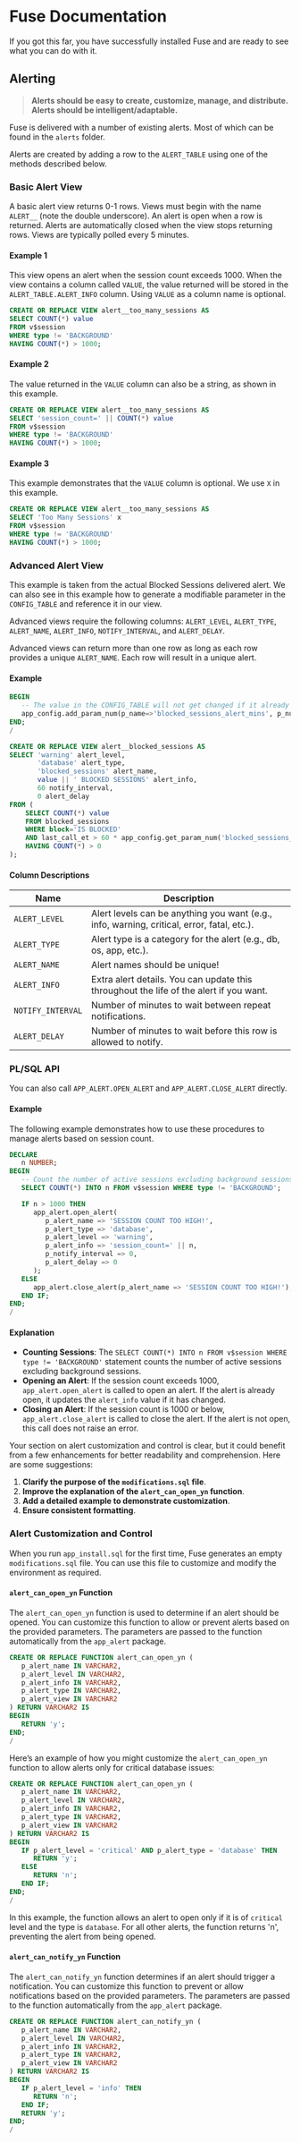 # Fuse Documentation

If you got this far, you have successfully installed Fuse and are ready to see what you can do with it.

## Alerting

> **Alerts should be easy to create, customize, manage, and distribute. Alerts should be intelligent/adaptable.**

Fuse is delivered with a number of existing alerts. Most of which can be found in the `alerts` folder. 

Alerts are created by adding a row to the `ALERT_TABLE` using one of the methods described below.

### Basic Alert View

A basic alert view returns 0-1 rows. Views must begin with the name `ALERT__` (note the double underscore). An alert is open when a row is returned. Alerts are automatically closed when the view stops returning rows. Views are typically polled every 5 minutes.

#### Example 1

This view opens an alert when the session count exceeds 1000. When the view contains a column called `VALUE`, the value returned will be stored in the `ALERT_TABLE.ALERT_INFO` column. Using `VALUE` as a column name is optional.

```sql
CREATE OR REPLACE VIEW alert__too_many_sessions AS 
SELECT COUNT(*) value 
FROM v$session
WHERE type != 'BACKGROUND'
HAVING COUNT(*) > 1000;
```

#### Example 2

The value returned in the `VALUE` column can also be a string, as shown in this example.

```sql
CREATE OR REPLACE VIEW alert__too_many_sessions AS 
SELECT 'session_count=' || COUNT(*) value 
FROM v$session
WHERE type != 'BACKGROUND'
HAVING COUNT(*) > 1000;
```

#### Example 3

This example demonstrates that the `VALUE` column is optional. We use `X` in this example.

```sql
CREATE OR REPLACE VIEW alert__too_many_sessions AS 
SELECT 'Too Many Sessions' x 
FROM v$session 
WHERE type != 'BACKGROUND'
HAVING COUNT(*) > 1000;
```

### Advanced Alert View

This example is taken from the actual Blocked Sessions delivered alert. We can also see in this example how to generate a modifiable parameter in the `CONFIG_TABLE` and reference it in our view.

Advanced views require the following columns: `ALERT_LEVEL`, `ALERT_TYPE`, `ALERT_NAME`, `ALERT_INFO`, `NOTIFY_INTERVAL`, and `ALERT_DELAY`.

Advanced views can return more than one row as long as each row provides a unique `ALERT_NAME`.  Each row will result in a unique alert.

#### Example 

```sql
BEGIN
   -- The value in the CONFIG_TABLE will not get changed if it already exists.
   app_config.add_param_num(p_name=>'blocked_sessions_alert_mins', p_num=>5);
END;
/

CREATE OR REPLACE VIEW alert__blocked_sessions AS 
SELECT 'warning' alert_level,
       'database' alert_type,
       'blocked_sessions' alert_name,
       value || ' BLOCKED SESSIONS' alert_info,
       60 notify_interval,
       0 alert_delay
FROM (
    SELECT COUNT(*) value
    FROM blocked_sessions
    WHERE block='IS BLOCKED' 
    AND last_call_et > 60 * app_config.get_param_num('blocked_sessions_alert_mins', 5)
    HAVING COUNT(*) > 0
);
```

#### Column Descriptions

| Name            | Description                                                                                         |
|-----------------|-----------------------------------------------------------------------------------------------------|
| `ALERT_LEVEL`   | Alert levels can be anything you want (e.g., info, warning, critical, error, fatal, etc.).          |
| `ALERT_TYPE`    | Alert type is a category for the alert (e.g., db, os, app, etc.).                                   |
| `ALERT_NAME`    | Alert names should be unique!                                                                       |
| `ALERT_INFO`    | Extra alert details. You can update this throughout the life of the alert if you want.              |
| `NOTIFY_INTERVAL` | Number of minutes to wait between repeat notifications.                                              |
| `ALERT_DELAY`   | Number of minutes to wait before this row is allowed to notify.                                      |

### PL/SQL API

You can also call `APP_ALERT.OPEN_ALERT` and `APP_ALERT.CLOSE_ALERT` directly.

#### Example

The following example demonstrates how to use these procedures to manage alerts based on session count.

```sql
DECLARE
   n NUMBER;
BEGIN
   -- Count the number of active sessions excluding background sessions.
   SELECT COUNT(*) INTO n FROM v$session WHERE type != 'BACKGROUND';

   IF n > 1000 THEN 
      app_alert.open_alert(
         p_alert_name => 'SESSION COUNT TOO HIGH!',
         p_alert_type => 'database',
         p_alert_level => 'warning',
         p_alert_info => 'session_count=' || n,
         p_notify_interval => 0,
         p_alert_delay => 0
      );
   ELSE 
      app_alert.close_alert(p_alert_name => 'SESSION COUNT TOO HIGH!');
   END IF;
END;
/
```

#### Explanation

- **Counting Sessions**: The `SELECT COUNT(*) INTO n FROM v$session WHERE type != 'BACKGROUND'` statement counts the number of active sessions excluding background sessions.
- **Opening an Alert**: If the session count exceeds 1000, `app_alert.open_alert` is called to open an alert. If the alert is already open, it updates the `alert_info` value if it has changed.
- **Closing an Alert**: If the session count is 1000 or below, `app_alert.close_alert` is called to close the alert. If the alert is not open, this call does not raise an error.


Your section on alert customization and control is clear, but it could benefit from a few enhancements for better readability and comprehension. Here are some suggestions:

1. **Clarify the purpose of the `modifications.sql` file**.
2. **Improve the explanation of the `alert_can_open_yn` function**.
3. **Add a detailed example to demonstrate customization**.
4. **Ensure consistent formatting**.

### Alert Customization and Control

When you run `app_install.sql` for the first time, Fuse generates an empty `modifications.sql` file. You can use this file to customize and modify the environment as required.

#### `alert_can_open_yn` Function

The `alert_can_open_yn` function is used to determine if an alert should be opened. You can customize this function to allow or prevent alerts based on the provided parameters. The parameters are passed to the function automatically from the `app_alert` package.

```sql
CREATE OR REPLACE FUNCTION alert_can_open_yn (
   p_alert_name IN VARCHAR2,
   p_alert_level IN VARCHAR2,
   p_alert_info IN VARCHAR2,
   p_alert_type IN VARCHAR2,
   p_alert_view IN VARCHAR2
) RETURN VARCHAR2 IS 
BEGIN
   RETURN 'y';
END;
/
```

Here’s an example of how you might customize the `alert_can_open_yn` function to allow alerts only for critical database issues:

```sql
CREATE OR REPLACE FUNCTION alert_can_open_yn (
   p_alert_name IN VARCHAR2,
   p_alert_level IN VARCHAR2,
   p_alert_info IN VARCHAR2,
   p_alert_type IN VARCHAR2,
   p_alert_view IN VARCHAR2
) RETURN VARCHAR2 IS 
BEGIN
   IF p_alert_level = 'critical' AND p_alert_type = 'database' THEN
      RETURN 'y';
   ELSE
      RETURN 'n';
   END IF;
END;
/
```

In this example, the function allows an alert to open only if it is of `critical` level and the type is `database`. For all other alerts, the function returns 'n', preventing the alert from being opened.

#### `alert_can_notify_yn` Function

The `alert_can_notify_yn` function determines if an alert should trigger a notification. You can customize this function to prevent or allow notifications based on the provided parameters. The parameters are passed to the function automatically from the `app_alert` package.

```sql
CREATE OR REPLACE FUNCTION alert_can_notify_yn (
   p_alert_name IN VARCHAR2,
   p_alert_level IN VARCHAR2,
   p_alert_info IN VARCHAR2,
   p_alert_type IN VARCHAR2,
   p_alert_view IN VARCHAR2
) RETURN VARCHAR2 IS 
BEGIN
   IF p_alert_level = 'info' THEN 
      RETURN 'n';
   END IF;
   RETURN 'y';
END;
/
```

